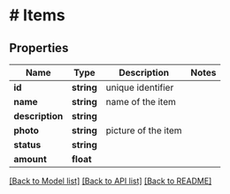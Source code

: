# # Items

## Properties

Name | Type | Description | Notes
------------ | ------------- | ------------- | -------------
**id** | **string** | unique identifier |
**name** | **string** | name of the item |
**description** | **string** |  |
**photo** | **string** | picture of the item |
**status** | **string** |  |
**amount** | **float** |  |

[[Back to Model list]](../../README.md#models) [[Back to API list]](../../README.md#endpoints) [[Back to README]](../../README.md)

